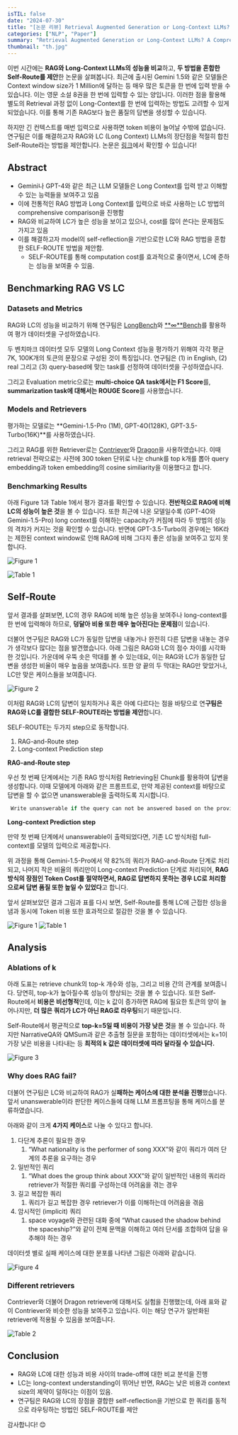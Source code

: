 ```yaml
---
isTIL: false
date: "2024-07-30"
title: "[논문 리뷰] Retrieval Augmented Generation or Long-Context LLMs? A Comprehensive Study and Hybrid Approach"
categories: ["NLP", "Paper"]
summary: "Retrieval Augmented Generation or Long-Context LLMs? A Comprehensive Study and Hybrid Approach 논문을 리뷰합니다."
thumbnail: "th.jpg"
---
```


이번 시간에는 **RAG와 Long-Context LLMs의 성능을 비교**하고, **두 방법을 혼합한 Self-Route를 제안**한 논문을 살펴봅니다. 최근에 출시된 Gemini 1.5와 같은 모델들은 Context window size가 1 Million에 달하는 등 매우 많은 토큰을 한 번에 입력 받을 수 있습니다. 이는 영문 소설 8권을 한 번에 입력할 수 있는 양입니다. 이러한 점을 활용해 별도의 Retrieval 과정 없이 Long-Context를 한 번에 입력하는 방법도 고려할 수 있게 되었습니다. 이를 통해 기존 RAG보다 높은 품질의 답변을 생성할 수 있습니다.

하지만 긴 컨텍스트를 매번 입력으로 사용하면 token 비용이 늘어날 수밖에 없습니다. 연구팀은 이를 해결하고자 RAG와 LC (Long Context) LLMs의 장단점을 적절히 합친 Self-Route라는 방법을 제안합니다. 논문은 [링크](https://arxiv.org/abs/2406.13121)에서 확인할 수 있습니다!

## Abstract

- Gemini나 GPT-4와 같은 최근 LLM 모델들은 Long Context를 입력 받고 이해할 수 있는 능력들을 보여주고 있음
- 이에 전통적인 RAG 방법과 Long Context를 입력으로 바로 사용하는 LC 방법의 comprehensive comparison을 진행함
- RAG와 비교하여 LC가 높은 성능을 보이고 있으나, cost를 많이 쓴다는 문제점도 가지고 있음
- 이를 해결하고자 model의 self-reflection을 기반으로한 LC와 RAG 방법을 혼합한 SELF-ROUTE 방법을 제안함.
    - SELF-ROUTE를 통해 computation cost를 효과적으로 줄이면서, LC에 준하는 성능을 보여줄 수 있음.

## Benchmarking RAG VS LC
### Datasets and Metrics

RAG와 LC의 성능을 비교하기 위해 연구팀은 [LongBench](https://github.com/THUDM/LongBench)와 [**∞**Bench](https://github.com/OpenBMB/InfiniteBench)를 활용하여 평가 데이터셋을 구성하였습니다.

두 벤치마크 데이터셋 모두 모델의 Long Context 성능을 평가하기 위해여 각각 평균 7K, 100K개의 토큰의 문장으로 구성된 것이 특징입니다. 연구팀은 (1) in English, (2) real 그리고 (3) query-based에 맞는 task를 선정하여 데이터셋을 구성하였습니다.

그리고 Evaluation metric으로는 **multi-choice QA task에서는 F1 Score**를, **summarization task에 대해서는 ROUGE  Score**를 사용했습니다.

### Models and Retrievers

평가하는 모델로는 **Gemini-1.5-Pro (1M), GPT-4O(128K), GPT-3.5-Turbo(16K)**를 사용하였습니다.

그리고 RAG를 위한 Retriever로는 [Contriever](https://github.com/facebookresearch/contriever)와 [Dragon](https://arxiv.org/abs/2302.07452)을 사용하였습니다. 이때 retrieval 전략으로는  사전에 300 token 단위로 나눈 chunk를 top k개를 뽑아 query embedding과 token embedding의 cosine similiarity을 이용했다고 합니다.

### Benchmarking Results

아래 Figure 1과 Table 1에서 평가 결과를 확인할 수 있습니다. **전반적으로 RAG에 비해 LC의 성능이 높은 것**을 볼 수 있습니다. 또한 최근에 나온 모델일수록 (GPT-4O와 Gemini-1.5-Pro) long context를 이해하는 capacity가 커짐에 따라 두 방법의 성능의 격차가 커지는 것을 확인할 수 있습니다. 반면에 GPT-3.5-Turbo의 경우에는 16K라는 제한된 context window로 인해 RAG에 비해 그다지 좋은 성능을 보여주고 있지 못합니다.

![Figure 1](image.png)

![Table 1](image-1.png)

## Self-Route

앞서 결과를 살펴보면, LC의 경우 RAG에 비해 높은 성능을 보여주나 long-context를 한 번에 입력해야 하므로, **덩달아 비용 또한 매우 높아진다는 문제점**이 있습니다.

더불어 연구팀은 RAG와 LC가 동일한 답변을 내놓거나 완전히 다른 답변을 내놓는 경우가 생각보다 많다는 점을 발견했습니다. 아래 그림은 RAG와 LC의 점수 차이를 시각화한 것입니다. 가운데에 우뚝 솟은 막대를 볼 수 있는데요, 이는 RAG와 LC가 동일한 답변을 생성한 비율이 매우 높음을 보여줍니다. 또한 양 끝의 두 막대는 RAG만 맞았거나, LC만 맞은 케이스들을 보여줍니다.

![Figure 2](image-2.png)

이처럼 RAG와 LC의 답변이 일치하거나 혹은 아예 다르다는 점을 바탕으로 연**구팀은 RAG와 LC를 결합한 SELF-ROUTE라는 방법을 제안**합니다.

SELF-ROUTE는 두가지 step으로 동작합니다.

1. RAG-and-Route step
2. Long-context Prediction step

**RAG-and-Route step**

우선 첫 번째 단계에서는 기존 RAG 방식처럼 Retrieving된 Chunk를 활용하여 답변을 생성합니다. 이때 모델에게 아래와 같은 프롬프트로, 만약 제공된 context를 바탕으로 답변을 할 수 없으면 unanswerable을 출력하도록 지시합니다.

```jsx
 Write unanswerable if the query can not be answered based on the provied text.
```

**Long-context Prediction step**

만약 첫 번째 단계에서 unanswerable이 출력되었다면, 기존 LC 방식처럼 full-context를 모델의 입력으로 제공합니다.

위 과정을 통해 Gemini-1.5-Pro에서 약 82%의 쿼리가 RAG-and-Route 단계로 처리되고, 나머지 작은 비율의 쿼리만이 Long-context Prediction 단계로 처리되어, **RAG 방식의 장점인 Token Cost를 절약하면서, RAG로 답변하지 못하는 경우 LC로 처리함으로써 답변 품질 또한 높일 수 있었다**고 합니다.

앞서 살펴보았던 결과 그림과 표를 다시 보면, Self-Route를 통해 LC에 근접한 성능을 냄과 동시에 Token 비용 또한 효과적으로 절감한 것을 볼 수 있습니다.

![Figure 1](image-3.png)
![Table 1](image-4.png)

## Analysis

### Ablations of k

아래 도표는 retrieve chunk의 top-k 개수와 성능, 그리고 비용 간의 관계를 보여줍니다. 당연히, top-k가 높아질수록 성능이 향상되는 것을 볼 수 있습니다. 또한 Self-Route에서 **비용은 비선형적**인데, 이는 k 값이 증가하면 RAG에 필요한 토큰의 양이 늘어나지만, **더 많은 쿼리가 LC가 아닌 RAG로 라우팅**되기 때문입니다.

Self-Route에서 평균적으로 **top-k=5일 때 비용이 가장 낮은 것**을 볼 수 있습니다. 하지만 NarrativeQA와 QMSum과 같은 추출형 질문을 포함하는 데이터셋에서는 k=1이 가장 낮은 비용을 나타내는 등 **최적의 k 값은 데이터셋에 따라 달라질 수 있습니다.**

![Figure 3](image-5.png)

### Why does RAG fail?

더불어 연구팀은 LC와 비교하여 RAG가 실**패하는 케이스에 대한 분석을 진행**했습니다. 앞서 unanswerable이라 판단한 케이스들에 대해 LLM 프롬프팅을 통해 케이스를 분류하였습니다.

아래와 같이 크게 **4가지 케이스**로 나눌 수 있다고 합니다.

1. 다단계 추론이 필요한 경우
    1. “What nationality is the performer of song XXX”와 같이 쿼리가 여러 단계의 추론을 요구하는 경우
2. 일반적인 쿼리
    1. “What does the group think about XXX”와 같이 일반적인 내용의 쿼리라 retriever가 적절한 쿼리를 구성하는데 어려움을 겪는 경우
3. 길고 복잡한 쿼리
    1. 쿼리가 길고 복잡한 경우 retriever가 이를 이해하는데 어려움을 겪음
4. 암시적인 (implicit) 쿼리
    1. space voyage와 관련된 대화 중에 “What caused the shadow behind the spaceship?”와 같이 전체 문맥을 이해하고 여러 단서를 조합하여 답을 유추해야 하는 경우

데이터셋 별로 실패 케이스에 대한 분포를 나타낸 그림은 아래와 같습니다.

![Figure 4](image-6.png)

### Different retrievers

Contriever와 더불어 Dragon retriever에 대해서도 실험을 진행했는데, 아래 표와 같이 Contriever와 비슷한 성능을 보여주고 있습니다. 이는 해당 연구가 일반화된 retriever에 적용될 수 있음을 보여줍니다.

![Table 2](image-7.png)

## Conclusion

- RAG와 LC에 대한 성능과 비용 사이의 trade-off에 대한 비교 분석을 진행
- LC는 long-context understanding이 뛰어난 반면, RAG는 낮은 비용과 context size의 제약이 덜하다는 이점이 있음.
- 연구팀은 RAG와 LC의 장점을 결합한 self-reflection을 기반으로 한 쿼리를 동적으로 라우팅하는 방법인 SELF-ROUTE를 제안

감사합니다! 😊